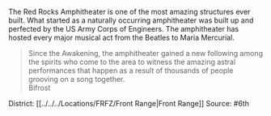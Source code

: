 The Red Rocks Amphitheater is one of the most amazing structures ever built. What started as a naturally occurring amphitheater was built up and perfected by the US Army Corps of Engineers. The amphitheater has hosted every major musical act from the Beatles to Maria Mercurial.  

> Since the Awakening, the amphitheater gained a new following among the spirits who come to the area to witness the amazing astral performances that happen as a result of thousands of people grooving on a song together.  
> Bifrost

District: [[../../../Locations/FRFZ/Front Range|Front Range]]
Source: #6th